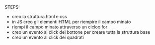 STEPS:
- creo la struttura html e css
- in JS creo gli elementi HTML per riempire il campo minato
- riempi il campo minato attraverso un cicloo for
- creo un evento al click del bottone per creare tutta la struttura base
- creo un evento al click dei quadrati